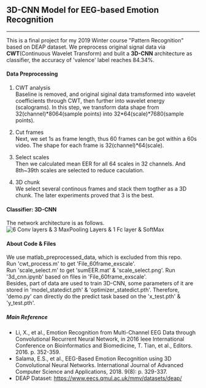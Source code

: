 ## 3D-CNN Model for EEG-based Emotion Recognition 
----
This is a final project for my 2019 Winter course "Pattern Recognition" based on DEAP dataset.
We preprocess original signal data via **CWT**(Continuous Wavelet Transform) and bulit a **3D-CNN** architecture as classifier, the accuracy of 'valence' label reaches 84.34%.

#### Data Preprocessing
1.  CWT analysis  
Baseline is removed, and original siginal data tramsformed into wavelet coefficients through CWT, then further into wavelet energy (scalograms).  In this step, we transform data shape from 32(channel)\*8064(sample points) into 32*64(scale)\*7680(sample points).
2.  Cut frames  
Next, we set 1s as frame length, thus 60 frames can be got within a 60s video. The shape for each frame is 32(channel)*64(scale).
3.  Select scales   
Then we calculated mean EER for all 64 scales in 32 channels. And 8th~39th scales are selected to reduce caculation.

4. 3D chunk     
We select several continous frames and stack them togther as a 3D chunk. The later experiments proved that 3 is the best.

#### Classifier: 3D-CNN
The network architecture is as follows.     
![6 Conv layers & 3 MaxPooling Layers & 1 Fc layer & SoftMax]( https://github.com/Daisybiubiubiu/EEG-Emotion-Recognition/tree/master/CWT/Figure/3D-CNN_architecture.png "3D-CNN Architeture")

#### About Code & Files
We use matlab_preprocessed_data, which is excluded from this repo.  
Run 'cwt_process.m' to get 'File_60frame_exscale'.    
Run 'scale_select.m' to get 'sumEER.mat' & 'scale_select.png'.
Run '3d_cnn.ipynb' based on files in 'File_60frame_exscale'.    
Besides, part of data are used to train 3D-CNN, some parameters of it are stored in  'model_statedict.pth' & 'optimizer_statedict.pth'.
Therefore, 'demo.py' can directly do the predict task based on the 'x_test.pth' & 'y_test.pth'.
##### Main Reference
+ Li, X., et al., Emotion Recognition from Multi-Channel EEG Data through Convolutional Recurrent Neural Network, in 2016 Ieee International Conference on Bioinformatics and Biomedicine, T. Tian, et al., Editors. 2016. p. 352-359.
+ Salama, E.S., et al., EEG-Based Emotion Recognition using 3D Convolutional Neural Networks. International Journal of Advanced Computer Science and Applications, 2018. 9(8): p. 329-337.
+ DEAP Dataset: https://www.eecs.qmul.ac.uk/mmv/datasets/deap/
